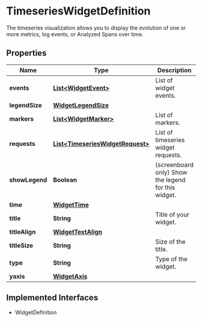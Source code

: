 

# TimeseriesWidgetDefinition

The timeseries visualization allows you to display the evolution of one or more metrics, log events, or Analyzed Spans over time.
## Properties

Name | Type | Description | Notes
------------ | ------------- | ------------- | -------------
**events** | [**List&lt;WidgetEvent&gt;**](WidgetEvent.md) | List of widget events. |  [optional]
**legendSize** | [**WidgetLegendSize**](WidgetLegendSize.md) |  |  [optional]
**markers** | [**List&lt;WidgetMarker&gt;**](WidgetMarker.md) | List of markers. |  [optional]
**requests** | [**List&lt;TimeseriesWidgetRequest&gt;**](TimeseriesWidgetRequest.md) | List of timeseries widget requests. | 
**showLegend** | **Boolean** | (screenboard only) Show the legend for this widget. |  [optional]
**time** | [**WidgetTime**](WidgetTime.md) |  |  [optional]
**title** | **String** | Title of your widget. |  [optional]
**titleAlign** | [**WidgetTextAlign**](WidgetTextAlign.md) |  |  [optional]
**titleSize** | **String** | Size of the title. |  [optional]
**type** | **String** | Type of the widget. |  [readonly]
**yaxis** | [**WidgetAxis**](WidgetAxis.md) |  |  [optional]


## Implemented Interfaces

* WidgetDefinition


